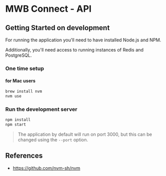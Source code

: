 # MWB Connect - API

## Getting Started on development

For running the application you'll need to have installed Node.js and NPM.

Additionally, you'll need access to running instances of Redis and PostgreSQL.

### One time setup

#### for Mac users

```bash
brew install nvm
nvm use
```

### Run the development server

```bash
npm install
npm start
```

> The application by default will run on port 3000, but this can be changed using the `--port` option.

## References

- <https://github.com/nvm-sh/nvm>
